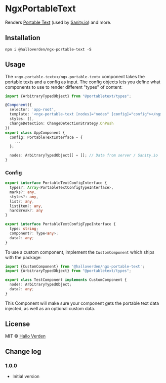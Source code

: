 # NgxPortableText

Renders [Portable Text](https://github.com/portabletext/portabletext) (used by [Sanity.io](https://sanity.io)) and more.

## Installation
```
npm i @halloverden/ngx-portable-text -S
```

## Usage

The `<ngx-portable-text></ngx-portable-text>` component takes the portable texts and a config as input.
The config objects lets you define what components to use to render different "types" of content:

[//]: # (TODO: Describe the other configs)

[//]: # (TODO: Is this the correct import?)

```typescript
import {ArbitraryTypedObject} from "@portabletext/types";

@Component({
  selector: 'app-root',
  template: '<ngx-portable-text [nodes]="nodes" [config]="config"></ngx-portable-text>',
  styles: [],
  changeDetection: ChangeDetectionStrategy.OnPush
})
export class AppComponent {
  config: PortableTextInterface = {
    ...
  };

  nodes: ArbitraryTypedObject[] = []; // Data from server / Sanity.io
}
```

### Config

```typescript
export interface PortableTextConfigInterface {
  types?: Array<PortableTextConfigTypeInterface>,
  marks?: any,
  styles?: any,
  list?: any,
  listItem?: any,
  hardBreak?: any
}

export interface PortableTextConfigTypeInterface {
  type: string;
  component?: Type<any>;
  data?: any;
}
```

To use a custom component, implement the `CustomComponent` which ships with the package: 

[//]: # (TODO: Is this the correct import?)

```typescript
import {CustomComponent} from '@halloverden/ngx-portable-text';
import {ArbitraryTypedObject} from "@portabletext/types";

export class TestComponent implements CustomComponent {
  node!: ArbitraryTypedObject;
  data?: any;
}
```

This Component will make sure your component gets the portable text data injected, as well as an optional custom data.

## License
MIT © [Hallo Verden](https://github.com/halloverden)

## Change log

### 1.0.0
- Initial version
